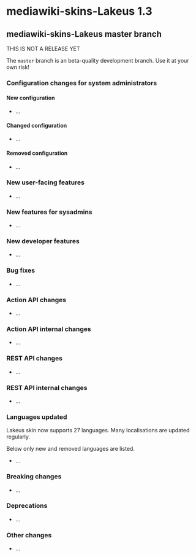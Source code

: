 # mediawiki-skins-Lakeus 1.3

## mediawiki-skins-Lakeus master branch

THIS IS NOT A RELEASE YET

The `master` branch is an beta-quality development branch. Use it at your own
risk!

### Configuration changes for system administrators

#### New configuration

* …

#### Changed configuration

* …

#### Removed configuration

* …

### New user-facing features

* …

### New features for sysadmins

* …

### New developer features

* …

### Bug fixes

* …

### Action API changes

* …

### Action API internal changes

* …

### REST API changes

* …

### REST API internal changes

* …

### Languages updated

Lakeus skin now supports 27 languages. Many localisations are updated regularly.

Below only new and removed languages are listed.

* …

### Breaking changes

* …

### Deprecations

* …

### Other changes

* …

